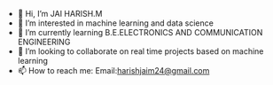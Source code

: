- 👋 Hi, I’m JAI HARISH.M
- 👀 I’m interested in machine learning and data science
- 🌱 I’m currently learning B.E.ELECTRONICS AND COMMUNICATION ENGINEERING
- 💞️ I’m looking to collaborate on real time projects based on machine learning
- 📫 How to reach me:  Email:harishjaim24@gmail.com


<!---
jaiharish07/jaiharish07 is a ✨ special ✨ repository because its `README.md` (this file) appears on your GitHub profile.
You can click the Preview link to take a look at your changes.
--->
